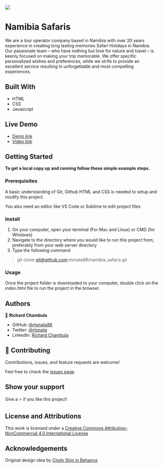 ![](https://img.shields.io/badge/Microverse-blueviolet)

# Namibia Safaris
We are a tour operator company based in Namibia with over 20 years experience in creating long lasting memories Safari Holidays in Namibia. Our passionate team – who have nothing but love for nature and travel – is keenly focused on making your trip memorable. We offer specific personalized wishes and preferences, while we strife to provide an excellent service resulting in unforgettable and most compelling experiences.

## Built With

- HTML
- CSS
- Javascript

## Live Demo

- [Demo link](https://rtonata88.github.io/namibia_safaris/) 
- [Video link](https://www.loom.com/share/a0aa5c956f9547298251acf3528de4db) 


## Getting Started

**To get a local copy up and running follow these simple example steps.**

### Prerequisites
A basic understanding of Git, Github HTML and CSS is needed to setup and modify this project.

You also need an editor like VS Code or Sublime to edit project files

### Install
1. On your computer, open your terminal (For Mac and Linux) or CMD (for Windows) 
2. Navigate to the directory where you would like to run this project from, preferably from your web server directory
3. Type the following command

> git clone git@github.com:rtonata88/namibia_safaris.git


### Usage
Once the project folder is downloaded to your computer, double click on the *index.html* file to run the project in the browser.


## Authors

👤 **Richard Chambula**

- GitHub: [@rtonata88](https://github.com/rtonata88)
- Twitter: [@rtonata](https://twitter.com/rtonata)
- LinkedIn: [Richard Chambula](https://www.linkedin.com/in/richard-chambula-49198425/)

## 🤝 Contributing

Contributions, issues, and feature requests are welcome!

Feel free to check the [issues page](../../issues/).

## Show your support

Give a ⭐️ if you like this project!

## License and Attributions
This work is licensed under a [Creative Commons Attribution-NonCommercial 4.0 International License](http://creativecommons.org/licenses/by-nc/4.0/)

## Acknowledgements
Original design idea by [Cindy Shin in Behance](https://www.behance.net/adagio07)
